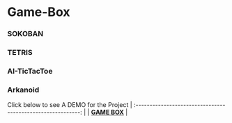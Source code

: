# Game-Box

### SOKOBAN 
### TETRIS 
### AI-TicTacToe 
### Arkanoid 

Click below to see A DEMO for the Project 
| :----------------------------------------------------------: |
| **[GAME BOX](https://youtu.be/MmQH7oryvQs)**  |
